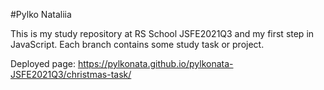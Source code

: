 #Pylko Nataliia

This is my study repository at RS School JSFE2021Q3
 and my first step in JavaScript.
Each branch contains some study task or project.

Deployed page:
https://pylkonata.github.io/pylkonata-JSFE2021Q3/christmas-task/
